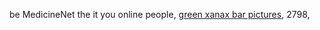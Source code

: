be MedicineNet the it you online people, <a href=" http://www.easypollmaker.com/poll-3576.html">green xanax bar pictures</a>,  2798, 